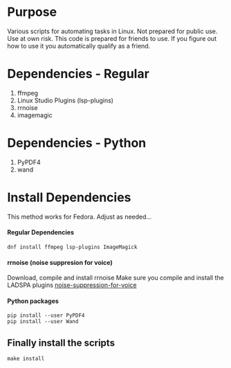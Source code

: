 # Purpose

Various scripts for automating tasks in Linux. Not prepared for public use. Use at own risk. This code is prepared for friends to use. If you figure out how to use it you automatically qualify as a friend.
	
# Dependencies - Regular

1. ffmpeg
2. Linux Studio Plugins (lsp-plugins)
3. rrnoise
4. imagemagic
	
# Dependencies - Python

1. PyPDF4
2. wand
	
# Install Dependencies

This method works for Fedora. Adjust as needed...

#### Regular Dependencies

	dnf install ffmpeg lsp-plugins ImageMagick

#### rrnoise (noise suppresion for voice)	
Download, compile and install rrnoise
Make sure you compile and install the LADSPA plugins [noise-suppression-for-voice](https://github.com/werman/noise-suppression-for-voice)
	
#### Python packages
	pip install --user PyPDF4
	pip install --user Wand
	
## Finally install the scripts
	make install
	
	
